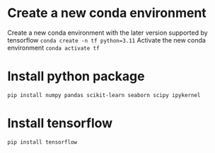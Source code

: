 # Create a new conda environment
Create a new conda environment with the later version supported by tensorflow
`conda create -n tf python=3.11`
Activate the new conda environment
`conda activate tf`

# Install python package
`pip install numpy pandas scikit-learn seaborn scipy ipykernel`

# Install tensorflow
`pip install tensorflow`